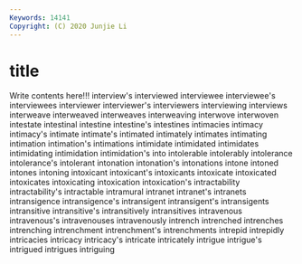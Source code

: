 ```yaml
---
Keywords: 14141
Copyright: (C) 2020 Junjie Li
---
```


# title

Write contents here!!!
interview's 
interviewed 
interviewee
interviewee's 
interviewees 
interviewer 
interviewer's 
interviewers 
interviewing 
interviews 
interweave 
interweaved 
interweaves
interweaving 
interwove 
interwoven 
intestate 
intestinal 
intestine 
intestine's 
intestines 
intimacies 
intimacy
intimacy's 
intimate 
intimate's 
intimated 
intimately 
intimates 
intimating 
intimation 
intimation's 
intimations
intimidate 
intimidated 
intimidates 
intimidating 
intimidation 
intimidation's 
into 
intolerable 
intolerably 
intolerance
intolerance's 
intolerant 
intonation 
intonation's 
intonations 
intone 
intoned 
intones 
intoning 
intoxicant
intoxicant's 
intoxicants 
intoxicate 
intoxicated 
intoxicates 
intoxicating 
intoxication 
intoxication's 
intractability 
intractability's
intractable 
intramural 
intranet 
intranet's 
intranets 
intransigence 
intransigence's 
intransigent 
intransigent's 
intransigents
intransitive 
intransitive's 
intransitively 
intransitives 
intravenous 
intravenous's 
intravenouses 
intravenously 
intrench 
intrenched
intrenches 
intrenching 
intrenchment 
intrenchment's 
intrenchments 
intrepid 
intrepidly 
intricacies 
intricacy 
intricacy's
intricate 
intricately 
intrigue 
intrigue's 
intrigued 
intrigues 
intriguing 
